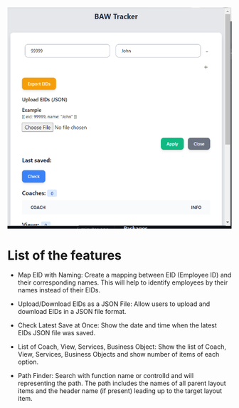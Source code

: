 ![alt text](demo.png)

# List of the features

- Map EID with Naming: Create a mapping between EID (Employee ID) and their corresponding names. This will help to identify employees by their names instead of their EIDs.

- Upload/Download EIDs as a JSON File: Allow users to upload and download EIDs in a JSON file format.

- Check Latest Save at Once: Show the date and time when the latest EIDs JSON file was saved.

- List of Coach, View, Services, Business Object: Show the list of Coach, View, Services, Business Objects and show number of items of each option.
- Path Finder:  Search with function name or controlId and will representing the path. The path includes the names of all parent layout items and the header name (if present) leading up to the target layout item.
